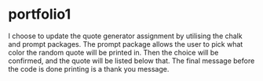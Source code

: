 # portfolio1

I choose to update the quote generator assignment by utilising the chalk and prompt packages. The prompt package allows the user to pick what color the random quote will be printed in. Then the choice will be confirmed, and the quote will be listed below that. The final message before the code is done printing is a thank you message.